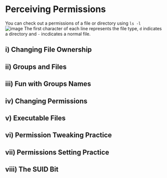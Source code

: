 # Perceiving Permissions
You can check out a permissions of a file or directory using `ls -l` <br>
![image](https://github.com/user-attachments/assets/b759830e-4930-41ef-ae93-eb4317f7dfc3)
The first character of each line represents the file type, `d` indicates a directory and `-` incdicates a normal file.

## i) Changing File Ownership


## ii) Groups and Files
## iii) Fun with Groups Names
## iv) Changing Permissions
## v) Executable Files
## vi) Permission Tweaking Practice
## vii) Permissions Setting Practice
## viii) The SUID Bit
